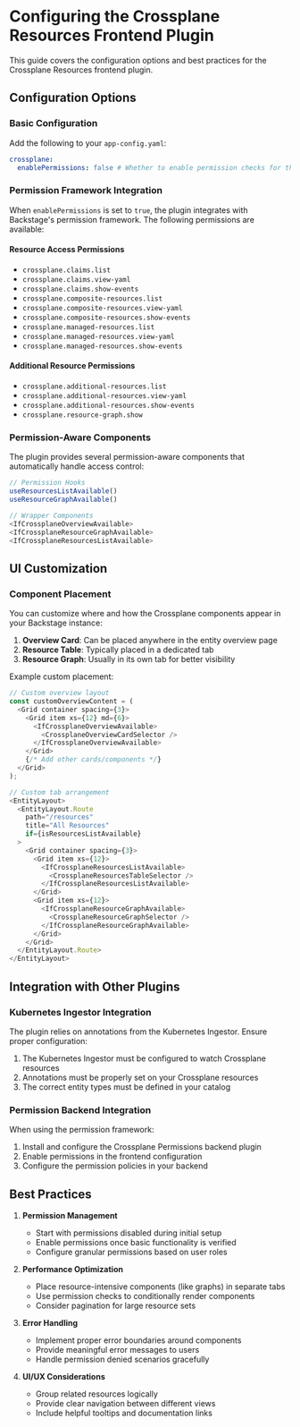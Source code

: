 # Configuring the Crossplane Resources Frontend Plugin

This guide covers the configuration options and best practices for the Crossplane Resources frontend plugin.

## Configuration Options

### Basic Configuration

Add the following to your `app-config.yaml`:

```yaml
crossplane:
  enablePermissions: false # Whether to enable permission checks for the crossplane plugin
```

### Permission Framework Integration

When `enablePermissions` is set to `true`, the plugin integrates with Backstage's permission framework. The following permissions are available:

#### Resource Access Permissions
- `crossplane.claims.list`
- `crossplane.claims.view-yaml`
- `crossplane.claims.show-events`
- `crossplane.composite-resources.list`
- `crossplane.composite-resources.view-yaml`
- `crossplane.composite-resources.show-events`
- `crossplane.managed-resources.list`
- `crossplane.managed-resources.view-yaml`
- `crossplane.managed-resources.show-events`

#### Additional Resource Permissions
- `crossplane.additional-resources.list`
- `crossplane.additional-resources.view-yaml`
- `crossplane.additional-resources.show-events`
- `crossplane.resource-graph.show`

### Permission-Aware Components

The plugin provides several permission-aware components that automatically handle access control:

```typescript
// Permission Hooks
useResourcesListAvailable()
useResourceGraphAvailable()

// Wrapper Components
<IfCrossplaneOverviewAvailable>
<IfCrossplaneResourceGraphAvailable>
<IfCrossplaneResourcesListAvailable>
```

## UI Customization

### Component Placement

You can customize where and how the Crossplane components appear in your Backstage instance:

1. **Overview Card**: Can be placed anywhere in the entity overview page
2. **Resource Table**: Typically placed in a dedicated tab
3. **Resource Graph**: Usually in its own tab for better visibility

Example custom placement:

```typescript
// Custom overview layout
const customOverviewContent = (
  <Grid container spacing={3}>
    <Grid item xs={12} md={6}>
      <IfCrossplaneOverviewAvailable>
        <CrossplaneOverviewCardSelector />
      </IfCrossplaneOverviewAvailable>
    </Grid>
    {/* Add other cards/components */}
  </Grid>
);

// Custom tab arrangement
<EntityLayout>
  <EntityLayout.Route 
    path="/resources" 
    title="All Resources"
    if={isResourcesListAvailable}
  >
    <Grid container spacing={3}>
      <Grid item xs={12}>
        <IfCrossplaneResourcesListAvailable>
          <CrossplaneResourcesTableSelector />
        </IfCrossplaneResourcesListAvailable>
      </Grid>
      <Grid item xs={12}>
        <IfCrossplaneResourceGraphAvailable>
          <CrossplaneResourceGraphSelector />
        </IfCrossplaneResourceGraphAvailable>
      </Grid>
    </Grid>
  </EntityLayout.Route>
</EntityLayout>
```

## Integration with Other Plugins

### Kubernetes Ingestor Integration

The plugin relies on annotations from the Kubernetes Ingestor. Ensure proper configuration:

1. The Kubernetes Ingestor must be configured to watch Crossplane resources
2. Annotations must be properly set on your Crossplane resources
3. The correct entity types must be defined in your catalog

### Permission Backend Integration

When using the permission framework:

1. Install and configure the Crossplane Permissions backend plugin
2. Enable permissions in the frontend configuration
3. Configure the permission policies in your backend

## Best Practices

1. **Permission Management**
    - Start with permissions disabled during initial setup
    - Enable permissions once basic functionality is verified
    - Configure granular permissions based on user roles

2. **Performance Optimization**
    - Place resource-intensive components (like graphs) in separate tabs
    - Use permission checks to conditionally render components
    - Consider pagination for large resource sets

3. **Error Handling**
    - Implement proper error boundaries around components
    - Provide meaningful error messages to users
    - Handle permission denied scenarios gracefully

4. **UI/UX Considerations**
    - Group related resources logically
    - Provide clear navigation between different views
    - Include helpful tooltips and documentation links
